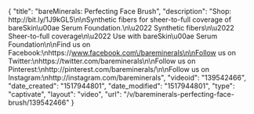 {
    "title": "bareMinerals: Perfecting Face Brush",
    "description": "Shop: http:\/\/bit.ly\/1J9kGL5\n\nSynthetic fibers for sheer-to-full coverage of bareSkin\u00ae Serum Foundation.\n\u2022 Synthetic fibers\n\u2022 Sheer-to-full coverage\n\u2022 Use with bareSkin\u00ae Serum Foundation\n\nFind us on Facebook:\nhttps:\/\/www.facebook.com\/bareminerals\n\nFollow us on Twitter:\nhttps:\/\/twitter.com\/bareminerals\n\nFollow us on Pinterest:\nhttp:\/\/pinterest.com\/bareminerals\/\n\nFollow us on Instagram:\nhttp:\/\/instagram.com\/bareminerals",
    "videoid": "139542466",
    "date_created": "1517944801",
    "date_modified": "1517944801",
    "type": "captivate",
    "layout": "video",
    "url": "\/v\/bareminerals-perfecting-face-brush\/139542466"
}